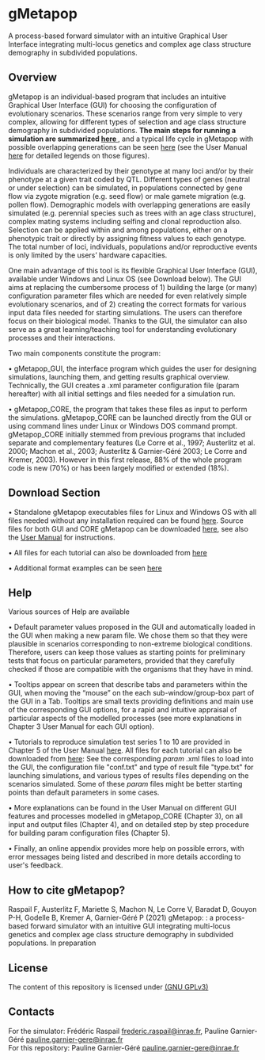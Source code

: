 # gMetapop
A process-based forward simulator with an intuitive Graphical User Interface integrating multi-locus genetics and complex age class structure demography in subdivided populations.

## Overview ##
gMetapop is an individual-based program that includes an intuitive Graphical User Interface (GUI) for choosing the configuration of evolutionary scenarios. These scenarios range from very simple to very complex, allowing for different types of selection and age class structure demography in subdivided populations. **The main steps for running a simulation are summarized <A HREF= "gMetapop-overview-Fig.1-4.pdf"> here </A>**, and a typical life cycle in gMetapop with possible overlapping generations can be seen <A HREF= "gMetapop-life-cycle-Fig.3.pdf"> here</A> (see the User Manual <A HREF="https://github.com/gMetapop/gMetapop/tree/master/3-User.Manual"> here</A> for detailed legends on those figures).

Individuals are characterized by their genotype at many loci and/or by their phenotype at a given trait coded by  QTL. Different types of genes (neutral or under selection) can be simulated, in populations connected by gene flow via zygote migration (e.g. seed flow) or male gamete migration (e.g. pollen flow). Demographic models with overlapping generations are easily simulated (e.g. perennial species such as trees with an age class structure), complex mating systems including selfing and clonal reproduction also. Selection can be applied within and among populations, either on a phenotypic trait or directly by assigning fitness values to each genotype. The total number of loci, individuals, populations and/or reproductive events is only limited by the users’ hardware capacities. 

One main advantage of this tool is its flexible Graphical User Interface (GUI), available under Windows and Linux OS (see Download below). The GUI aims at replacing the cumbersome process of 1) building the large (or many) configuration parameter files which are needed for even relatively simple evolutionary scenarios, and of 2) creating the correct formats for various input data files needed for starting simulations. The users can therefore focus on their biological model. Thanks to the GUI, the simulator can also serve as a great learning/teaching tool for understanding evolutionary processes and their interactions.

Two main components constitute the program:  

•	gMetapop_GUI, the interface program which guides the user for designing simulations, launching them, and getting results graphical overview. Technically, the GUI creates a .xml parameter configuration file (param hereafter) with all initial settings and files needed for a simulation run.

•	gMetapop_CORE, the program that takes these files as input to perform the simulations. gMetapop_CORE can be launched directly from the GUI or using command lines under Linux or Windows DOS command prompt. gMetapop_CORE initially stemmed from previous programs that included separate and complementary features (Le Corre et al., 1997; Austerlitz et al. 2000; Machon et al., 2003; Austerlitz & Garnier-Géré 2003; Le Corre and Kremer, 2003). However in this first release, 88% of the whole program code is new (70%) or has been largely modified or extended (18%). 

## Download Section 

• Standalone gMetapop executables files for Linux and Windows OS with all files needed without any installation required can be found <A HREF="https://github.com/gMetapop/gMetapop/tree/master/1-GUI+CORE.exe.for.download"> here</A>. Source files for both GUI and CORE gMetapop can be downloaded <A HREF="https://github.com/gMetapop/gMetapop/tree/master/2-GUI+CORE.src.for.download"> here</A>, see also the <A HREF="https://github.com/gMetapop/gMetapop/tree/master/3-User.Manual">User Manual</A> for instructions.

•	All files for each tutorial can also be downloaded from <A HREF="https://github.com/gMetapop/gMetapop/tree/master/5-Tutorials"> here</A>

•	Additional format examples can be seen <A HREF="https://github.com/gMetapop/gMetapop/tree/master/4-Format.Examples"> here</A>

## Help ##
Various sources of Help are available 

•	Default parameter values proposed in the GUI and automatically loaded in the GUI when making a new param file. We chose them so that they were plausible in scenarios corresponding to non-extreme biological conditions. Therefore, users can keep those values as starting points for preliminary tests that focus on particular parameters, provided that they carefully checked if those are compatible with the organisms that they have in mind.

•	Tooltips appear on screen that describe tabs and parameters within the GUI, when moving the “mouse” on the each sub-window/group-box part of the GUI in a Tab. Tooltips are small texts providing definitions and main use of the corresponding GUI options, for a rapid and intuitive appraisal of particular aspects of the modelled processes (see more explanations in Chapter 3 User Manual for each GUI option). 

•	Tutorials to reproduce simulation test series 1 to 10 are provided in Chapter 5 of the User Manual <A HREF="https://github.com/gMetapop/gMetapop/tree/master/3-User.Manual"> here</A>. All files for each tutorial can also be downloaded from <A HREF="https://github.com/gMetapop/gMetapop/tree/master/5-Tutorials"> here</A>:
See the corresponding *param* .xml files to load into the GUI, the configuration file "conf.txt" and type of result file "type.txt" for launching simulations, and various types of results files depending on the scenarios simulated. Some of these *param* files might be better starting points than default parameters in some cases.

•	More explanations can be found in the User Manual on different GUI features and processes modelled in gMetapop_CORE (Chapter 3), on all input and output files (Chapter 4), and on detailed step by step procedure for building param configuration files (Chapter 5). 

•	Finally, an online appendix provides more help on possible errors, with error messages being listed and described in more details according to user's feedback.  


## How to cite gMetapop? ##

Raspail F, Austerlitz F, Mariette S, Machon N, Le Corre V, Baradat D, Gouyon P-H, Godelle B, Kremer A, Garnier-Géré P (2021) gMetapop: : a process-based forward simulator with an intuitive GUI integrating multi-locus genetics and complex age class structure demography in subdivided populations. In preparation 

## License ##

The content of this repository is licensed under <A HREF="https://choosealicense.com/licenses/gpl-3.0/">(GNU GPLv3)</A> 

## Contacts ##
For the simulator: Frédéric Raspail frederic.raspail@inrae.fr, Pauline Garnier-Géré pauline.garnier-gere@inrae.fr  
For this repository: Pauline Garnier-Géré pauline.garnier-gere@inrae.fr


